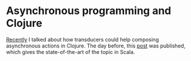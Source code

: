# Asynchronous programming and Clojure

[Recently](https://www.meetup.com/fr-FR/Clojure-User-Group-Lyon/events/234989542/) I talked about how transducers could help composing asynchronous actions in Clojure. The day before, this [post](https://alexn.org/blog/2017/01/30/asynchronous-programming-scala.html) was published, which gives the state-of-the-art of the topic in Scala.